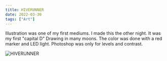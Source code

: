 ```yaml
---
title: HIVERUNNER
date: 2022-03-30
tags: ["Art"]
---
```


Illustration was one of my first mediums. I made this the other night. It was my first "capital D" Drawing in many moons. The color was done with a red marker and LED light. Photoshop was only for levels and contrast.<!--x-->

![HIVERUNNER](/rm_ation/images/hiverunner.jpg)
